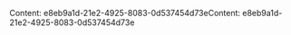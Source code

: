 <span data-ttu-id="c8ad8-101">Content: e8eb9a1d-21e2-4925-8083-0d537454d73e</span><span class="sxs-lookup"><span data-stu-id="c8ad8-101">Content: e8eb9a1d-21e2-4925-8083-0d537454d73e</span></span>